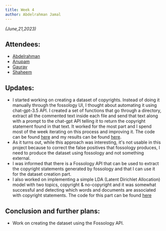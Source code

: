 ```yaml
---
title: Week 4
author: Abdelrahman Jamal
---
```

<!--
SPDX-License-Identifier: CC-BY-SA-4.0

SPDX-FileCopyrightText: 2023 Abdelrahman Jamal <abdelrahmanjamal5565@gmail.com>
-->

*(June,21,2023)*

## Attendees:

* [Abdelrahman](https://github.com/Hero2323)
* [Anupam](https://github.com/ag4ums)
* [Gaurav](https://github.com/GMishx)
* [Shaheem](https://github.com/shaheemazmalmmd)

## Updates:
- I started working on creating a dataset of copyrights. Instead of doing it manually through the fossology UI, I thought about automating it using chat-gpt-3.5 API. I created a set of functions that go through a directory, extract all the commented text inside each file and send that text along with a prompt to the chat-gpt API telling it to return the copyright statement found in that text. It worked for the most part and I spend most of the week iterating on this process and improving it. The code can be found [here](https://gist.github.com/Hero2323/bff12400cec5ab54467ea35ba89e976f) and my results can be found [here](https://drive.google.com/drive/folders/10cvdBEWOgr2JSWqR7X7Oz0xl-Nn2VcGU?usp=drive_link).
- As it turns out, while this approach was interesting, it's not usable in this project because to correct the false positives that fossology produces, I need to produce the dataset using fossology and not something external.
- I was informed that there is a Fossology API that can be used to extract the copyright statements generated by fossology and that I can use it for the dataset creation part.
- I also worked on implementing a simple LDA (Latent Dirichlet Allocation) model with two topics, copyright & no-copyright and it was somewhat successful and detecting which words and documents are associated with copyright statements. The code for this part can be found [here](https://gist.github.com/Hero2323/3e22bc0af40323d502de6f26ef2886ab)

## Conclusion and further plans:
- Work on creating the dataset using the Fossology API.

